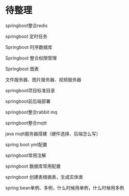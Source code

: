 # 待整理

springboot整合redis

springboot 定时任务

Springboot 时序数据库

Springboot 整合权限管理

Springboot 图表

文件服务器、图片服务器、视频服务器

springboot项目标准目录

springboot前后端部署

springboot整合rabbit mq

springboot整合mqtt

java mqtt服务器搭建（硬件选择、后端怎么写）

spring boot yml配置

springboot常用注解

springboot 数据库常用配置

springboot 创建表根据表，生成实体类

spring bean单例、多例，什么时候用单例，什么时候用多例

